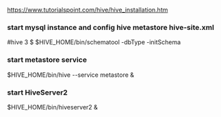 https://www.tutorialspoint.com/hive/hive_installation.htm

### start mysql instance and config hive metastore hive-site.xml

#hive 3
  $ $HIVE_HOME/bin/schematool -dbType <db type> -initSchema


### start metastore service
$HIVE_HOME/bin/hive --service metastore &

### start HiveServer2
$HIVE_HOME/bin/hiveserver2 &
